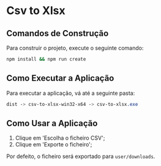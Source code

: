 # Csv to Xlsx

## Comandos de Construção

Para construir o projeto, execute o seguinte comando:

```bash
npm install && npm run create
```

## Como Executar a Aplicação

Para executar a aplicação, vá até a seguinte pasta:

```css
dist -> csv-to-xlsx-win32-x64 -> csv-to-xlsx.exe
```

## Como Usar a Aplicação

1. Clique em 'Escolha o ficheiro CSV';
2. Clique em 'Exporte o ficheiro';

Por defeito, o ficheiro será exportado para `user/downloads`.
